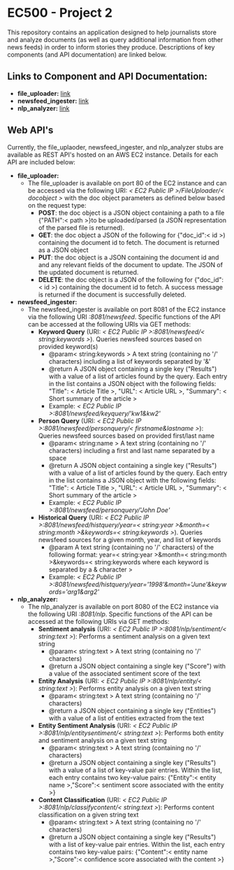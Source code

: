# EC500 - Project 2 
This repository contains an application designed to help journalists store and analyze documents (as well as query additional information from other news feeds) in order to inform stories they produce. Descriptions of key components (and API documentation) are linked below.
## Links to Component and API Documentation:
- **file_uploader:** [link](https://github.com/BUEC500C1/news-analyzer-whunt1965/blob/main/file_uploader/README.md)
- **newsfeed_ingester:** [link](https://github.com/BUEC500C1/news-analyzer-whunt1965/blob/main/newsfeed_ingester/README.md)
- **nlp_analyzer:** [link](https://github.com/BUEC500C1/news-analyzer-whunt1965/blob/main/nlp_analyzer/README.md)

## Web API's
Currently, the file_uplaoder, newsfeed_ingester, and nlp_analyzer stubs are available as REST API's hosted on an AWS EC2 instance. Details for each API are included below:

- **file_uploader:**
  - The file_uploader is available on port 80 of the EC2 instance and can be accessed via the following URI: *< EC2 Public IP >/FileUploader/< docobject >* with the doc object parameters as defined below based on the request type:
    - **POST**: the doc object is a JSON object containing a path to a file {"PATH":< path >}to be uploaded/parsed (a JSON representation of the parsed file is returned).
    - **GET**: the doc object a JSON of the following for {"doc_id":< id >) containing the document id to fetch. The document is returned as a JSON object
    - **PUT**: the doc object is a JSON containing the document id and and any relevant fields of the document to update. The JSON of the updated document is returned.
    - **DELETE**: the doc object is a JSON of the following for {"doc_id":< id >) containing the document id to fetch. A success message is returned if the document is successfully deleted.
- **newsfeed_ingester:**
  - The newsfeed_ingester is available on port 8081 of the EC2 instance via the following URI *<EC2 Public IP>:8081/newsfeed*. Specific functions of the API can be accessed at the following URIs via GET methods:
    - **Keyword Query** (URI: *< EC2 Public IP >:8081/newsfeed/< string:keywords >*). Queries newsfeed sources based on provided keyword(s)
        - @param< string:keywords > A text string (containing no '/' characters) including a list of keywords separated by '&'
        - @return A JSON object containing a single key ("Results") with a value of a list of articles found by the query. Each entry in the list contains a JSON object with the following fields: "Title": < Article Title >, "URL": < Article URL >, "Summary": < Short summary of the article >
        - Example: *< EC2 Public IP >:8081/newsfeed/keyquery/'kw1&kw2'*
    - **Person Query** (URI: *< EC2 Public IP >:8081/newsfeed/personquery/< firstname&lastname >*): Queries newsfeed sources based on provided first/last name
        - @param< string:name > A text string (containing no '/' characters) including a first and last name separated by a space
        - @return A JSON object containing a single key ("Results") with a value of a list of articles found by the query. Each entry in the list contains a JSON object with the following fields: "Title": < Article Title >, "URL": < Article URL >, "Summary": < Short summary of the article >
        - Example: *< EC2 Public IP >:8081/newsfeed/personquery/'John Doe'*
    - **Historical Query** (URI: *< EC2 Public IP >:8081/newsfeed/histquery/year=< string:year >&month=< string:month >&keywords=< string:keywords >*). Queries newsfeed sources for a given month, year, and list of keywords
        - @param<string> A text string (containing no '/' characters) of the following format: year=< string:year >&month=< string:month >&keywords=< string:keywords where each keyword is separated by a & character >
      - Example: *< EC2 Public IP >:8081/newsfeed/histquery/year='1998'&month='June'&keywords='arg1&arg2'*
- **nlp_analyzer:** 
  - The nlp_analyzer is available on port 8080 of the EC2 instance via the following URI *<EC2 Public IP>:8081/nlp*. Specific functions of the API can be accessed at the following URIs via GET methods:
    - **Sentiment analysis** (URI: *< EC2 Public IP >:8081/nlp/sentiment/< string:text >*): Performs a sentiment analysis on a given text string
        - @param< string:text > A text string (containing no '/' characters)
        - @return a JSON object containing a single key ("Score") with a value of the associated sentiment score of the text
    - **Entity Analysis** (URI: *< EC2 Public IP >:8081/nlp/entity/< string:text >*): Performs entity analysis on a given text string
        - @param< string:text > A text string (containing no '/' characters)
        - @return a JSON object containing a single key ("Entities") with a value of a list of entities extracted from the text
    - **Entity Sentiment Analysis** (URI: *< EC2 Public IP >:8081/nlp/entitysentiment/< string:text >*): Performs both entity and sentiment analysis on a given text string
        - @param< string:text > A text string (containing no '/' characters)
        - @return a JSON object containing a single key ("Results") with a value of a list of key-value pair entries. Within the list, each entry contains two key-value pairs: {"Entity":< entity name >,"Score":< sentiment score associated with the entity >}
    - **Content Classification** (URI: *< EC2 Public IP >:8081/nlp/classifycontent/< string:text >*): Performs content classification on a given string text
        - @param< string:text > A text string (containing no '/' characters)
        - @return a JSON object containing a single key ("Results") with a list of key-value pair entries. Within the list, each entry contains two key-value pairs: {"Content":< entity name >,"Score":< confidence score associated with the content >}
